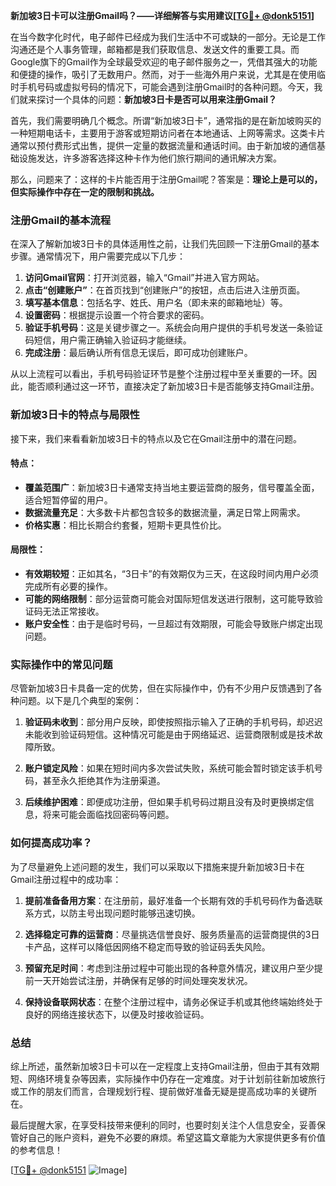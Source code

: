 **新加坡3日卡可以注册Gmail吗？——详细解答与实用建议[[TG💪+ @donk5151](https://t.me/s/donk5151)]**

在当今数字化时代，电子邮件已经成为我们生活中不可或缺的一部分。无论是工作沟通还是个人事务管理，邮箱都是我们获取信息、发送文件的重要工具。而Google旗下的Gmail作为全球最受欢迎的电子邮件服务之一，凭借其强大的功能和便捷的操作，吸引了无数用户。然而，对于一些海外用户来说，尤其是在使用临时手机号码或虚拟号码的情况下，可能会遇到注册Gmail时的各种问题。今天，我们就来探讨一个具体的问题：**新加坡3日卡是否可以用来注册Gmail？**

首先，我们需要明确几个概念。所谓“新加坡3日卡”，通常指的是在新加坡购买的一种短期电话卡，主要用于游客或短期访问者在本地通话、上网等需求。这类卡片通常以预付费形式出售，提供一定量的数据流量和通话时间。由于新加坡的通信基础设施发达，许多游客选择这种卡作为他们旅行期间的通讯解决方案。

那么，问题来了：这样的卡片能否用于注册Gmail呢？答案是：**理论上是可以的，但实际操作中存在一定的限制和挑战。**

### 注册Gmail的基本流程

在深入了解新加坡3日卡的具体适用性之前，让我们先回顾一下注册Gmail的基本步骤。通常情况下，用户需要完成以下几步：

1. **访问Gmail官网**：打开浏览器，输入“Gmail”并进入官方网站。
2. **点击“创建账户”**：在首页找到“创建账户”的按钮，点击后进入注册页面。
3. **填写基本信息**：包括名字、姓氏、用户名（即未来的邮箱地址）等。
4. **设置密码**：根据提示设置一个符合要求的密码。
5. **验证手机号码**：这是关键步骤之一。系统会向用户提供的手机号发送一条验证码短信，用户需正确输入验证码才能继续。
6. **完成注册**：最后确认所有信息无误后，即可成功创建账户。

从以上流程可以看出，手机号码验证环节是整个注册过程中至关重要的一环。因此，能否顺利通过这一环节，直接决定了新加坡3日卡是否能够支持Gmail注册。

### 新加坡3日卡的特点与局限性

接下来，我们来看看新加坡3日卡的特点以及它在Gmail注册中的潜在问题。

#### 特点：
- **覆盖范围广**：新加坡3日卡通常支持当地主要运营商的服务，信号覆盖全面，适合短暂停留的用户。
- **数据流量充足**：大多数卡片都包含较多的数据流量，满足日常上网需求。
- **价格实惠**：相比长期合约套餐，短期卡更具性价比。

#### 局限性：
- **有效期较短**：正如其名，“3日卡”的有效期仅为三天，在这段时间内用户必须完成所有必要的操作。
- **可能的网络限制**：部分运营商可能会对国际短信发送进行限制，这可能导致验证码无法正常接收。
- **账户安全性**：由于是临时号码，一旦超过有效期限，可能会导致账户绑定出现问题。

### 实际操作中的常见问题

尽管新加坡3日卡具备一定的优势，但在实际操作中，仍有不少用户反馈遇到了各种问题。以下是几个典型的案例：

1. **验证码未收到**：部分用户反映，即使按照指示输入了正确的手机号码，却迟迟未能收到验证码短信。这种情况可能是由于网络延迟、运营商限制或是技术故障所致。
   
2. **账户锁定风险**：如果在短时间内多次尝试失败，系统可能会暂时锁定该手机号码，甚至永久拒绝其作为注册渠道。

3. **后续维护困难**：即便成功注册，但如果手机号码过期且没有及时更换绑定信息，将来可能会面临找回密码等问题。

### 如何提高成功率？

为了尽量避免上述问题的发生，我们可以采取以下措施来提升新加坡3日卡在Gmail注册过程中的成功率：

1. **提前准备备用方案**：在注册前，最好准备一个长期有效的手机号码作为备选联系方式，以防主号出现问题时能够迅速切换。

2. **选择稳定可靠的运营商**：尽量挑选信誉良好、服务质量高的运营商提供的3日卡产品，这样可以降低因网络不稳定而导致的验证码丢失风险。

3. **预留充足时间**：考虑到注册过程中可能出现的各种意外情况，建议用户至少提前一天开始尝试注册，并确保有足够的时间处理突发状况。

4. **保持设备联网状态**：在整个注册过程中，请务必保证手机或其他终端始终处于良好的网络连接状态下，以便及时接收验证码。

### 总结

综上所述，虽然新加坡3日卡可以在一定程度上支持Gmail注册，但由于其有效期短、网络环境复杂等因素，实际操作中仍存在一定难度。对于计划前往新加坡旅行或工作的朋友们而言，合理规划行程、提前做好准备无疑是提高成功率的关键所在。

最后提醒大家，在享受科技带来便利的同时，也要时刻关注个人信息安全，妥善保管好自己的账户资料，避免不必要的麻烦。希望这篇文章能为大家提供更多有价值的参考信息！

[[TG💪+ @donk5151](https://t.me/s/donk5151) ![Image](https://i.postimg.cc/rwNCRYN7/Snipaste-2025-04-30-17-27-05.png)]